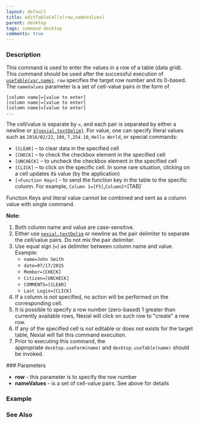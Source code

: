 ```yaml
---
layout: default
title: editTableCells(row,nameValues)
parent: desktop
tags: command desktop
comments: true
---
```


### Description
This command is used to enter the values in a row of a table (data grid). This command should be used after the 
successful execution of [`useTable(var,name)`](useTable(var,name)). `row` specifies the target row number and its 
0-based. The `nameValues` parameter is a set of cell-value pairs in the form of 
```
[column name]=[value to enter]
[column name]=[value to enter]
[column name]=[value to enter]
...
``` 

The cell/value is separate by `=`, and each pair is separated by either a newline or 
[`${nexial.textDelim}`](../../systemvars/index#nexial.textDelim). For value, one can specify literal values such as 
`2016/02/22`, `100`, `7,254.10`, `Hello World`, or special commands:

- `[CLEAR]` – to clear data in the specified cell
- `[CHECK]` – to check the checkbox element in the specified cell
- `[UNCHECK]` – to uncheck the checkbox element in the specified cell
- `[CLICK]` – to click on the specific cell. In some rare situation, clicking on a cell updates its value 
  (by the application)
- `[<Function Key>]` - to send the function key in the table to the specific column. For example, 
  `Column 1=[F5]`,`Column2`=[TAB]`

Function Keys and literal value cannot be combined and sent as a column value with single command.


**Note:**
1. Both column name and value are case-sensitive. 
2. Either use [`nexial.textDelim`](../../systemvars/index) or newline as the pair delimiter to separate the cell/value 
   pairs. Do not mix the pair delimiter. 
3. Use equal sign (`=`) as delimiter between column name and value. Example:
   - `name=John Smith`
   - `date=07/17/2015`
   - `Member=[CHECK]`
   - `Citizen=[UNCHECK]`
   - `COMMENTS=[CLEAR]`
   - `Last Login=[CLICK]`
4. If a column is not specified, no action will be performed on the corresponding cell. 
5. It is possible to specify a row number (zero-based) 1 greater than currently available rows, Nexial will click on 
   such row to "create" a new row. 
6. If any of the specified cell is not editable or does not exists for the target table, Nexial will fail this 
   command execution.
7. Prior to executing this command, the appropriate `desktop.useForm(name)` and `desktop.useTable(name)` should be 
   invoked.

### Parameters
- **row** - this parameter is to specify the row number
- **nameValues** - is a set of cell-value pairs. See above for details


### Example


### See Also
